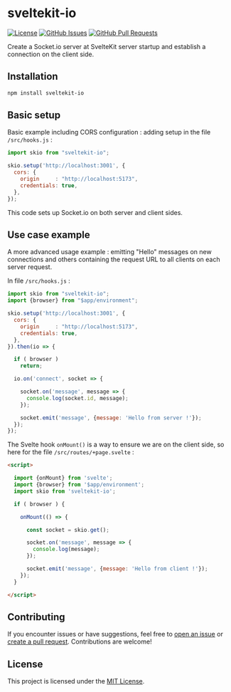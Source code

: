 # sveltekit-io

[![License](https://img.shields.io/badge/license-MIT-green.svg)](https://opensource.org/licenses/MIT)
[![GitHub Issues](https://img.shields.io/github/issues/cedrictailly/sveltekit-io)](https://github.com/cedrictailly/sveltekit-io/issues)
[![GitHub Pull Requests](https://img.shields.io/github/issues-pr/cedrictailly/sveltekit-io)](https://github.com/cedrictailly/sveltekit-io/pulls)

Create a Socket.io server at SvelteKit server startup and establish a connection on the client side.

## Installation

```bash
npm install sveltekit-io
```

## Basic setup

Basic example including CORS configuration : adding setup in the file `/src/hooks.js` :

```javascript
import skio from "sveltekit-io";

skio.setup('http://localhost:3001', {
  cors: {
    origin     : "http://localhost:5173",
    credentials: true,
  },
});
```

This code sets up Socket.io on both server and client sides.

## Use case example

A more advanced usage example : emitting "Hello" messages on new connections and others containing the request URL to all clients on each server request.

In file `/src/hooks.js` :

```javascript
import skio from "sveltekit-io";
import {browser} from "$app/environment";

skio.setup('http://localhost:3001', {
  cors: {
    origin     : "http://localhost:5173",
    credentials: true,
  },
}).then(io => {

  if ( browser )
    return;

  io.on('connect', socket => {

    socket.on('message', message => {
      console.log(socket.id, message);
    });

    socket.emit('message', {message: 'Hello from server !'});
  });
});
```

The Svelte hook `onMount()` is a way to ensure we are on the client side, so here for the file `/src/routes/+page.svelte` :

```html
<script>

  import {onMount} from 'svelte';
  import {browser} from '$app/environment';
  import skio from 'sveltekit-io';

  if ( browser ) {

    onMount(() => {

      const socket = skio.get();

      socket.on('message', message => {
        console.log(message);
      });

      socket.emit('message', {message: 'Hello from client !'});
    });
  }

</script>
```

## Contributing

If you encounter issues or have suggestions, feel free to [open an issue](https://github.com/cedrictailly/sveltekit-io/issues) or [create a pull request](https://github.com/cedrictailly/sveltekit-io/pulls). Contributions are welcome!

## License

This project is licensed under the [MIT License](LICENSE).
